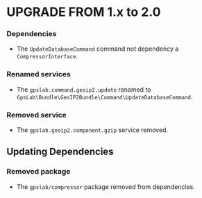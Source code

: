 UPGRADE FROM 1.x to 2.0
=======================

### Dependencies

 * The `UpdateDatabaseCommand` command not dependency a `CompressorInterface`.

### Renamed services

 * The `gpslab.command.geoip2.update` renamed to `GpsLab\Bundle\GeoIP2Bundle\Command\UpdateDatabaseCommand`.

### Removed service

 * The `gpslab.geoip2.component.gzip` service removed.

Updating Dependencies
---------------------

### Removed package

 * The `gpslab/compressor` package removed from dependencies.
